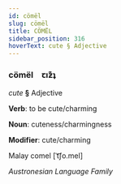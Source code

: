 ```yaml
---
id: cömël
slug: cömël
title: CÖMËL
sidebar_position: 316
hoverText: cute § Adjective
---
```


### cömël&emsp;<span kind="abugida">ꞇıƶ͊ʇ</span>

*cute* **§** Adjective

**Verb**: to be cute/charming

**Noun**: cuteness/charmingness

**Modifier**: cute/charming

Malay comel [ˈt͡ʃo.mel]

*Austronesian Language Family*